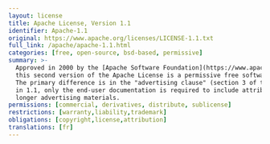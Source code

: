 ```yaml
---
layout: license
title: Apache License, Version 1.1
identifier: Apache-1.1
original: https://www.apache.org/licenses/LICENSE-1.1.txt
full_link: /apache/apache-1.1.html
categories: [free, open-source, bsd-based, permissive]
summary: >-
  Approved in 2000 by the [Apache Software Foundation](https://www.apache.org/),
  this second version of the Apache License is a permissive free software license.
  The primary difference is in the "advertising clause" (section 3 of the license):
  in 1.1, only the end-user documentation is required to include attribution, no
  longer advertising materials.
permissions: [commercial, derivatives, distribute, sublicense]
restrictions: [warranty,liability,trademark]
obligations: [copyright,license,attribution]
translations: [fr]
---
```

